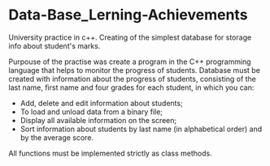 # Data-Base_Lerning-Achievements
 University practice in c++. Creating of the simplest database for storage info about student's marks.

Purpouse of the practise was create a program in the C++ programming language that helps to monitor the progress of students.
Database must be created with information about the progress of students, consisting of the last name, first name and four grades for each student, in which you can:
 - Add, delete and edit information about students;
 - To load and unload data from a binary file;
 - Display all available information on the screen;
 - Sort information about students by last name (in alphabetical order) and by the average score.
 
All functions must be implemented strictly as class methods.
